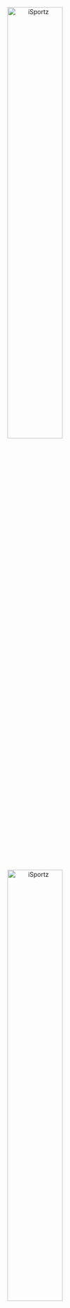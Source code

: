 <p style="text-align: center">
<img src="https://isportz.co/wp-content/uploads/2021/01/isportz-logo.png" alt="iSportz" width="50%">
<img src="https://dev-auth.isportz.co/resources/nq4du/admin/keycloak.v2/logo.svg" alt="iSportz" width="50%">
</p>

# Platformization Keycloak REST API Service

Platformization Keycloak is a Laravel package that gives you access to keycloak's admin REST APIs.

For API references visit [Keycloak Admin REST API](https://www.keycloak.org/docs-api/15.0/rest-api/index.html), To understand Keycloak Administration refer [Server Administration Guide](https://www.keycloak.org/docs/latest/server_admin/index.html).

## Getting Started

### Installation

Faker requires PHP >= 8.0.

Download this package and put this inside your laravel project's root directory `fm-subscription-back\packages\keycloakapiservices`.

Open the `composer.json` file and add the below code before `"require": {}` object.

```shell
"repositories": [
    {
      "type": "path",
      "url": "packages/keycloakapiservices"
    }
],
```
Add package name `packages/keycloakapiservices": "*"` inside `"require": {}` object like below and save the file.
```shell
    "require": {
        "php": "^8.0",
        "laravel/framework": "^9.0",
        "packages/keycloakapiservices": "*"
    },
```

Run the `composer update` to complete installation.

Add `KeycloakApiServices\KeycloakApiServiceProvider::class` in `config/app.php` file, at the end of `'providers' => []` array like below.

```php
'providers' => [
        App\Providers\EventServiceProvider::class,
        App\Providers\RouteServiceProvider::class,
        KeycloakApiServices\KeycloakApiServiceProvider::class
    ],
```

Add the below code in `app/Providers/RouteServiceProvider.php` file inside `boot()` method's `$this->routes(function () {})` group like below.
```php
    public function boot()
    {
        $this->configureRateLimiting();            
        $this->routes(function () {
            Route::prefix('api')
                ->middleware('api')
                ->namespace($this->namespace)
                ->group(base_path('vendor/packages/keycloakapiservices/src/routes/api.php'));
        });
    }
```


### Documentation

### Basic Usage

Refer the Postman collection `Platform KeyCloak API.postman_collection` which you can find inside this package folder.

## License

Platformization Keycloak REST API Service is owned by iSportz . Reach out [`LICENSE`](https://isportz.co/contact-us/) for more details.
